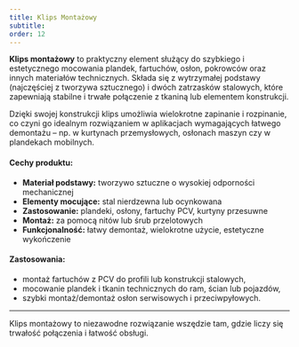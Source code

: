```yaml
---
title: Klips Montażowy
subtitle: 
order: 12
---
```

**Klips montażowy** to praktyczny element służący do szybkiego i estetycznego mocowania plandek, fartuchów, osłon, pokrowców oraz innych materiałów technicznych. Składa się z wytrzymałej podstawy (najczęściej z tworzywa sztucznego) i dwóch zatrzasków stalowych, które zapewniają stabilne i trwałe połączenie z tkaniną lub elementem konstrukcji.

Dzięki swojej konstrukcji klips umożliwia wielokrotne zapinanie i rozpinanie, co czyni go idealnym rozwiązaniem w aplikacjach wymagających łatwego demontażu – np. w kurtynach przemysłowych, osłonach maszyn czy w plandekach mobilnych.

#### Cechy produktu:
- **Materiał podstawy:** tworzywo sztuczne o wysokiej odporności mechanicznej  
- **Elementy mocujące:** stal nierdzewna lub ocynkowana  
- **Zastosowanie:** plandeki, osłony, fartuchy PCV, kurtyny przesuwne  
- **Montaż:** za pomocą nitów lub śrub przelotowych  
- **Funkcjonalność:** łatwy demontaż, wielokrotne użycie, estetyczne wykończenie

#### Zastosowania:
- montaż fartuchów z PCV do profili lub konstrukcji stalowych,  
- mocowanie plandek i tkanin technicznych do ram, ścian lub pojazdów,  
- szybki montaż/demontaż osłon serwisowych i przeciwpyłowych.

---

Klips montażowy to niezawodne rozwiązanie wszędzie tam, gdzie liczy się trwałość połączenia i łatwość obsługi.